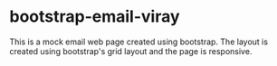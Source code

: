 # bootstrap-email-viray

This is a mock email web page created using bootstrap. The layout is created using bootstrap's grid layout and the page is responsive.
